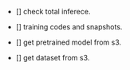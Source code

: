 - [] check total inferece.

- [] training codes and snapshots.

- [] get pretrained model from s3.

- [] get dataset from s3.
